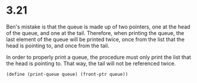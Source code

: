 # 3.21

Ben's mistake is that the queue is made up of two pointers, one at the head of the queue, and one at the tail. Therefore, when printing the queue, the last element of the queue will be printed twice, once from the list that the head is pointing to, and once from the tail.

In order to properly print a queue, the procedure must only print the list that the head is pointing to. That way, the tail will not be referenced twice.

```scheme
(define (print-queue queue) (front-ptr queue))
```
